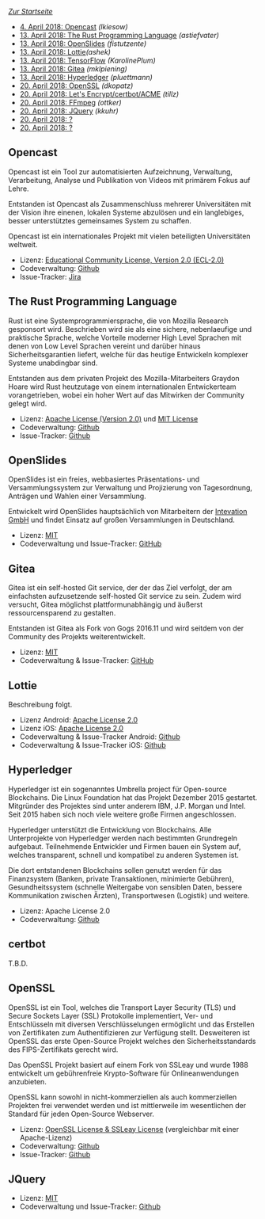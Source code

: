 ---
---

*[Zur Startseite](index.html)*

- [4. April 2018: Opencast](#opencast) *(lkiesow)*
- [13. April 2018: The Rust Programming Language](#Rust) *(astiefvater)*
- [13. April 2018: OpenSlides](#openslides) *(fistutzente)*
- [13. April 2018: Lottie](#lottie)*(ashek)*
- [13. April 2018: TensorFlow](#tensorflow) *(KarolinePlum)*
- [13. April 2018: Gitea](#gitea) *(mklpiening)*
- [13. April 2018: Hyperledger](#hyperledger) *(pluettmann)*
- [20. April 2018: OpenSSL](#openssl) *(dkopatz)*
- [20. April 2018: Let's Encrypt/certbot/ACME](#certbot) *(tillz)*
- [20. April 2018: FFmpeg](http://de.wikipedia.org/wiki/ffmpeg) *(ottker)*
- [20. April 2018: JQuery](#jquery) *(kkuhr)*
- [20. April 2018: ?](#)
- [20. April 2018: ?](#)


Opencast
--------

Opencast ist ein Tool zur automatisierten Aufzeichnung, Verwaltung,
Verarbeitung, Analyse und Publikation von Videos mit primärem Fokus auf Lehre.

Entstanden ist Opencast als Zusammenschluss mehrerer Universitäten mit der
Vision ihre einenen, lokalen Systeme abzulösen und ein langlebiges, besser
unterstütztes gemeinsames System zu schaffen.

Opencast ist ein internationales Projekt mit vielen beteiligten Universitäten
weltweit.

- Lizenz: [Educational Community License, Version 2.0 (ECL-2.0)
  ](https://github.com/opencast/opencast/blob/develop/LICENSE)
- Codeverwaltung: [Github](https://github.com/opencast/opencast)
- Issue-Tracker: [Jira](https://opencast.jira.com/secure/Dashboard.jspa)

The Rust Programming Language
-----------------------------

Rust ist eine Systemprogrammiersprache, die von Mozilla Research gesponsort wird. Beschrieben wird sie als eine sichere, nebenlaeufige und praktische Sprache, welche Vorteile moderner High Level Sprachen mit denen von Low Level Sprachen vereint und darüber hinaus Sicherheitsgarantien liefert, welche für das heutige Entwickeln komplexer Systeme unabdingbar sind.

Entstanden aus dem privaten Projekt des Mozilla-Mitarbeiters Graydon Hoare wird Rust heutzutage von einem internationalen Entwickerteam vorangetrieben, wobei ein hoher Wert auf das Mitwirken der Community gelegt wird.

- Lizenz: [Apache License (Version 2.0)](https://github.com/rust-lang/rust/blob/master/LICENSE-MIT) und [MIT License](https://github.com/rust-lang/rust/blob/master/LICENSE-APACHE)
- Codeverwaltung: [Github](https://github.com/rust-lang/rust)
- Issue-Tracker: [Github](https://github.com/rust-lang/rust/issues)

OpenSlides
----------

OpenSlides ist ein freies, webbasiertes Präsentations- und Versammlungssystem
zur Verwaltung und Projizierung von Tagesordnung, Anträgen und Wahlen einer
Versammlung.

Entwickelt wird OpenSlides hauptsächlich von Mitarbeitern der [Intevation
GmbH](https://intevation.de) und findet Einsatz auf großen Versammlungen in
Deutschland.

- Lizenz: [MIT](https://github.com/OpenSlides/OpenSlides/blob/master/LICENSE)
- Codeverwaltung und Issue-Tracker:
  [GitHub](https://github.com/OpenSlides/OpenSlides)

Gitea
-----

Gitea ist ein self-hosted Git service, der der das Ziel verfolgt, der am
einfachsten aufzusetzende self-hosted Git service zu sein. Zudem wird versucht,
Gitea möglichst plattformunabhängig und äußerst ressourcensparend zu gestalten.

Entstanden ist Gitea als Fork von Gogs 2016.11 und wird seitdem von der
Community des Projekts weiterentwickelt.


- Lizenz: [MIT](https://github.com/go-gitea/gitea/blob/master/LICENSE)
- Codeverwaltung & Issue-Tracker: [GitHub](https://github.com/go-gitea/gitea)

Lottie
--------

Beschreibung folgt.

- Lizenz Android: [Apache License 2.0](https://github.com/airbnb/lottie-android/blob/master/LICENSE)
- Lizenz iOS: [Apache License 2.0](https://github.com/airbnb/lottie-ios/blob/master/LICENSE)
- Codeverwaltung & Issue-Tracker Android: [Github](https://github.com/airbnb/lottie-android)
- Codeverwaltung & Issue-Tracker iOS: [Github](https://github.com/airbnb/lottie-ios)

Hyperledger
-----------

Hyperledger ist ein sogenanntes Umbrella project für Open-source Blockchains. Die Linux Foundation hat das Projekt Dezember 2015 gestartet. Mitgründer des Projektes sind unter anderem IBM, J.P. Morgan und Intel. Seit 2015 haben sich noch viele weitere große Firmen angeschlossen.

Hyperledger unterstützt die Entwicklung von Blockchains. Alle Unterprojekte von Hyperledger werden nach bestimmten Grundregeln aufgebaut. Teilnehmende Entwickler und Firmen bauen ein System auf, welches transparent, schnell und kompatibel zu anderen Systemen ist.

Die dort entstandenen Blockchains sollen genutzt werden für das Finanzsystem (Banken, private Transaktionen, minimierte Gebühren), Gesundheitssystem (schnelle Weitergabe von sensiblen Daten, bessere Kommunikation zwischen Ärzten), Transportwesen (Logistik) und weitere.

- Lizenz: Apache License 2.0
- Codeverwaltung: [Github](https://github.com/hyperledger)

certbot
-----------

T.B.D.


OpenSSL
-----------

OpenSSL ist ein Tool, welches die Transport Layer Security (TLS) und Secure Sockets Layer (SSL) Protokolle implementiert, Ver- und Entschlüsseln mit diversen Verschlüsselungen ermöglicht und das Erstellen von Zertifikaten zum Authentifizieren zur Verfügung stellt. Desweiteren ist OpenSSL das erste Open-Source Projekt welches den Sicherheitsstandards des FIPS-Zertifikats gerecht wird.

Das OpenSSL Projekt basiert auf einem Fork von SSLeay und wurde 1988 entwickelt um gebührenfreie Krypto-Software für Onlineanwendungen anzubieten.

OpenSSL kann sowohl in nicht-kommerziellen als auch kommerziellen Projekten frei verwendet werden und ist mittlerweile im wesentlichen der Standard für jeden Open-Source Webserver.

- Lizenz: [OpenSSL License & SSLeay License](https://github.com/openssl/openssl/blob/master/LICENSE) (vergleichbar mit einer Apache-Lizenz)
- Codeverwaltung: [Github](https://github.com/openssl/openssl)
- Issue-Tracker: [Github](https://github.com/openssl/openssl/issues)

JQuery
-------

- Lizenz: [MIT](https://github.com/jquery/jquery/blob/master/LICENSE.txt)
- Codeverwaltung und Issue-Tracker: [Github](https://github.com/jquery/jquery)
